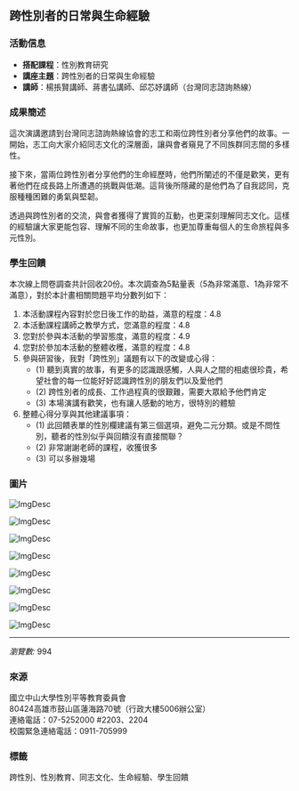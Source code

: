 ## 跨性別者的日常與生命經驗

### 活動信息
- **搭配課程**：性別教育研究
- **講座主題**：跨性別者的日常與生命經驗
- **講師**：楊掁賢講師、蔣書弘講師、邱芯妤講師（台灣同志諮詢熱線）
  
### 成果簡述
這次演講邀請到台灣同志諮詢熱線協會的志工和兩位跨性別者分享他們的故事。一開始，志工向大家介紹同志文化的深層面，讓與會者窺見了不同族群同志間的多樣性。

接下來，當兩位跨性別者分享他們的生命經歷時，他們所闡述的不僅是歡笑，更有著他們在成長路上所遭遇的挑戰與低潮。這背後所隱藏的是他們為了自我認同，克服種種困難的勇氣與堅韌。

透過與跨性別者的交流，與會者獲得了實質的互動，也更深刻理解同志文化。這樣的經驗讓大家更能包容、理解不同的生命故事，也更加尊重每個人的生命旅程與多元性別。

### 學生回饋
本次線上問卷調查共計回收20份。本次調查為5點量表（5為非常滿意、1為非常不滿意），對於本計畫相關問題平均分數列如下：

1. 本活動課程內容對於您日後工作的助益，滿意的程度：4.8
2. 本活動課程講師之教學方式，您滿意的程度：4.8
3. 您對於參與本活動的學習態度，滿意的程度：4.9
4. 您對於參加本活動的整體收穫，滿意的程度：4.8
5. 參與研習後，我對「跨性別」議題有以下的改變或心得：
   - (1) 聽到真實的故事，有更多的認識跟感觸，人與人之間的相處很珍貴，希望社會的每一位能好好認識跨性別的朋友們以及愛他們
   - (2) 跨性別者的成長、工作過程真的很艱難，需要大眾給予他們肯定
   - (3) 本場演講有歡笑，也有讓人感動的地方，很特別的體驗
6. 整體心得分享與其他建議事項：
   - (1) 此回饋表單的性別欄建議有第三個選項，避免二元分類。或是不問性別，聽者的性別似乎與回饋沒有直接關聯？
   - (2) 非常謝謝老師的課程，收獲很多
   - (3) 可以多辦幾場

### 圖片
![ImgDesc](/static/file/284/1284/pictures/464/m/mczh-tw700x700_large188011_831381247310.jpg)

![ImgDesc](/static/file/284/1284/pictures/464/m/mczh-tw700x700_large188012_211157847310.jpg)

![ImgDesc](/static/file/284/1284/pictures/464/m/mczh-tw700x700_large188013_10324847310.jpg)

![ImgDesc](/static/file/284/1284/pictures/464/m/mczh-tw700x700_large188014_302392047310.jpg)

![ImgDesc](/static/file/284/1284/pictures/464/m/mczh-tw700x700_large188015_933860447310.jpg)

![ImgDesc](/static/file/284/1284/pictures/464/m/mczh-tw700x700_large188016_901247847311.jpg)

![ImgDesc](/static/file/284/1284/pictures/464/m/mczh-tw700x700_large188017_901213847311.jpg)

![ImgDesc](/static/file/284/1284/pictures/464/m/mczh-tw700x700_large188018_83729947311.jpg)

---

_瀏覽數:_ 994

### 來源
國立中山大學性別平等教育委員會  
80424高雄市鼓山區蓮海路70號（行政大樓5006辦公室）  
連絡電話：07-5252000 #2203、2204  
校園緊急連絡電話：0911-705999  

### 標籤
跨性別、性別教育、同志文化、生命經驗、學生回饋
